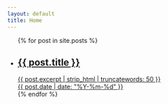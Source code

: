 ```yaml
---
layout: default
title: Home
---
```

<!-- https://jekyllrb-ko.github.io/docs/variables/ -->
<ul class="list-unstyled">
  {% for post in site.posts %}
    <li class="my-5">
        <a href="{{site.baseurl}}{{ post.url }}" class="d-block">
      <h2 class="fs-4 fw-bold text-decoration-underline">{{ post.title }}</h2>
      <div class="post-excerpt opacity-50">
        {{ post.excerpt | strip_html | truncatewords: 50 }}
        </div>
        <div class="post-meta opacity-50 fs-xs mt-1">{{ post.date | date: "%Y-%m-%d" }}</div>
        </a>
    </li>
  {% endfor %}
</ul>